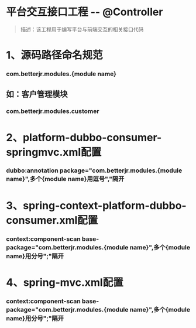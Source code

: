 # 平台交互接口工程 -- @Controller
> 描述：该工程用于编写平台与前端交互的相关接口代码

# 1、源码路径命名规范
### com.betterjr.modules.{module name}

## 如：客户管理模块
### com.betterjr.modules.customer

# 2、platform-dubbo-consumer-springmvc.xml配置
### dubbo:annotation package="com.betterjr.modules.{module name}",多个{module name}用逗号","隔开

# 3、spring-context-platform-dubbo-consumer.xml配置
### context:component-scan base-package="com.betterjr.modules.{module name}",多个{module name}用分号";"隔开

# 4、spring-mvc.xml配置
### context:component-scan base-package="com.betterjr.modules.{module name}",多个{module name}用分号";"隔开